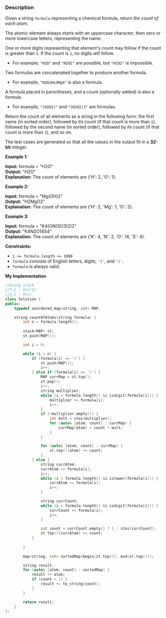 ### Description

Given a string `formula` representing a chemical formula, return _the count of each atom_.

The atomic element always starts with an uppercase character, then zero or more lowercase letters, representing the name.

One or more digits representing that element's count may follow if the count is greater than `1`. If the count is `1`, no digits will follow.

- For example, `"H2O"` and `"H2O2"` are possible, but `"H1O2"` is impossible.

Two formulas are concatenated together to produce another formula.

- For example, `"H2O2He3Mg4"` is also a formula.

A formula placed in parentheses, and a count (optionally added) is also a formula.

- For example, `"(H2O2)"` and `"(H2O2)3"` are formulas.

Return the count of all elements as a string in the following form: the first name (in sorted order), followed by its count (if that count is more than `1`), followed by the second name (in sorted order), followed by its count (if that count is more than `1`), and so on.

The test cases are generated so that all the values in the output fit in a **32-bit** integer.

**Example 1:**

**Input:** formula = "H2O"
<br />
**Output:** "H2O"
<br />
**Explanation:** The count of elements are {'H': 2, 'O': 1}.

**Example 2:**

**Input:** formula = "Mg(OH)2"
<br />
**Output:** "H2MgO2"
<br />
**Explanation:** The count of elements are {'H': 2, 'Mg': 1, 'O': 2}.

**Example 3:**

**Input:** formula = "K4(ON(SO3)2)2"
<br />
**Output:** "K4N2O14S4"
<br />
**Explanation:** The count of elements are {'K': 4, 'N': 2, 'O': 14, 'S': 4}.

**Constraints:**

- `1 <= formula.length <= 1000`
- `formula` consists of English letters, digits, `'('`, and `')'`.
- `formula` is always valid.

**My Implementation**

```cpp
//Using stack
//T.C : O(n^2)
//S.C : O(n)
class Solution {
public:
    typedef unordered_map<string, int> MAP;

    string countOfAtoms(string formula) {
        int n = formula.length();
        
        stack<MAP> st;
        st.push(MAP());

        int i = 0;

        while (i < n) {
            if (formula[i] == '(') {
                st.push(MAP());
                i++;
            } else if (formula[i] == ')') {
                MAP currMap = st.top();
                st.pop();
                i++;
                string multiplier;
                while (i < formula.length() && isdigit(formula[i])) {
                    multiplier += formula[i];
                    i++;
                }
                if (!multiplier.empty()) {
                    int mult = stoi(multiplier);
                    for (auto& [atom, count] : currMap) {
                        currMap[atom] = count * mult;
                    }
                }

                for (auto& [atom, count] : currMap) {
                    st.top()[atom] += count;
                }
            } else {
                string currAtom;
                currAtom += formula[i];
                i++;
                while (i < formula.length() && islower(formula[i])) {
                    currAtom += formula[i];
                    i++;
                }

                string currCount;
                while (i < formula.length() && isdigit(formula[i])) {
                    currCount += formula[i];
                    i++;
                }

                int count = currCount.empty() ? 1 : stoi(currCount);
                st.top()[currAtom] += count;
            }
 
        }
        
        map<string, int> sortedMap(begin(st.top()), end(st.top()));

        string result;
        for (auto& [atom, count] : sortedMap) {
            result += atom;
            if (count > 1) {
                result += to_string(count);
            }
        }

        return result;
    }
};
```



